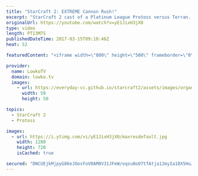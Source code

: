 ```yaml
---
title: "StarCraft 2: EXTREME Cannon Rush!"
excerpt: "StarCraft 2 cast of a Platinum League Protoss versus Terran. Subscribe for more videos: http://lowko.tv/youtube Insane Proxy Barracks: https://goo.gl/8m0B4g  Cannon rush seems to be one of the most popular strategies for lower league Protoss players. In this PvT, it is no different. However the Protoss"
originalUrl: https://youtube.com/watch?v=yE1JixH3jX0
type: video
length: PT13M7S
publishedDateTime: 2017-03-15T09:10:46Z
heat: 52

featuredContent: "<iframe width=\"800\" height=\"500\" frameborder=\"0\" src=\"https://www.youtube.com/embed/yE1JixH3jX0\" allow=\"accelerometer; autoplay; encrypted-media; gyroscope; picture-in-picture\" allowfullscreen></iframe>"

provider:
  name: LowkoTV
  domain: lowko.tv
  images:
    - url: https://everyday-cc.github.io/starcraft2/assets/images/organizations/lowko.tv-50x50.jpg
      width: 50
      height: 50

topics:
  - StarCraft 2
  - Protoss

images:
  - url: https://i.ytimg.com/vi/yE1JixH3jX0/maxresdefault.jpg
    width: 1280
    height: 720
    isCached: true

secured: "DNCUEjkMjpyG86eJOosFoV0AM8V31JFeW/oqsu0oO7tfAtja12myIa18X5HuJbB8FyXU9MOJOltrvF90XNPh+kgoNwnWJUnfapmkiW+bSyb4T8FGsHNg4gKvJEKwrQjuu0m9U1447M/I5Ub1RZq4lWRvG8a6LPHd+ADWfUNJMj4R0s3Qi2D3F+L1rYwWFmWYqDYxS7QWTc0cyPd59eVmv5iQRSqqh1zDoY6v25R7Iekqv2myCKff3P4seBFir22Q0QAd6ZDzwL9rd/3vd0IvIWejVJ2y4jnuQpIRd7+AZsGbWhvLUHYARJiopC6ibsFMKTo0Jq+UQQy0kdtt9TfaPL9hsqJijXp5OotDDa+9dYKWq5+ADFoHFLY+8cQWqdrChhGeW9kbrSrZQQKQG5umWEi2kB32V7qQgfyClPoYE+VlejN0M2TcEZ0ft9eLrsnm;55VPVrdxTUQYNt5Zb6o+4g=="
---
```



